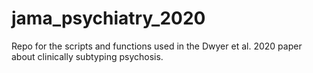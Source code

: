 # jama_psychiatry_2020
Repo for the scripts and functions used in the Dwyer et al. 2020 paper about clinically subtyping psychosis. 
